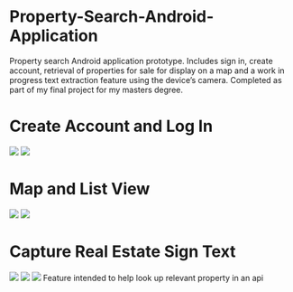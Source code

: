 # Property-Search-Android-Application
Property search Android application prototype. Includes sign in, create account, retrieval of properties for sale for display on a map and a work in progress text extraction feature using the device’s camera. Completed as part of my final project for my masters degree.
# Create Account and Log In
![](app_images/create_account.jpg)
![](app_images/log_in.jpg)
# Map and List View
![](app_images/map.png)
![](app_images/list.png)
# Capture Real Estate Sign Text
![](app_images/estate_agent_sign1.png)
![](app_images/estate_agent_sign2.png)
![](app_images/captured_text.png)
Feature intended to help look up relevant property in an api
